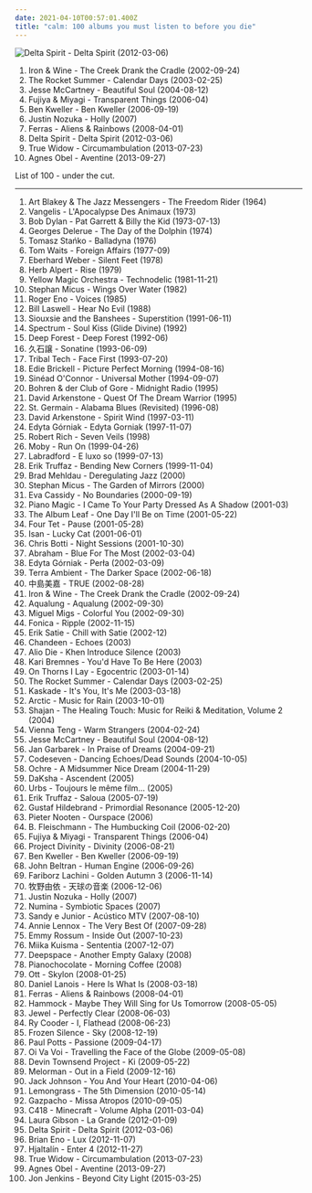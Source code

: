 ```yaml
---
date: 2021-04-10T00:57:01.400Z
title: "calm: 100 albums you must listen to before you die"
---
```

![Delta Spirit - Delta Spirit (2012-03-06)](http://coverartarchive.org/release/5ef80fba-e7ca-4b4c-a06f-da7b9acc6e66/15336731511-500.jpg "Delta Spirit - Delta Spirit (2012-03-06)")
<ol class="albums">
<li data-cover="http://coverartarchive.org/release/e270a453-a6c5-4bbc-91d7-5e4378e7d08c/2500642993-500.jpg" data-tags="folk, indie, acoustic" role="button">Iron & Wine - The Creek Drank the Cradle (2002-09-24)</li>
<li data-cover="http://coverartarchive.org/release/f0eca2ba-10ae-4144-a8f6-f2dafdec6dd0/26462812742-500.jpg" data-tags="alternative rock, pop rock, discoverockult" role="button">The Rocket Summer - Calendar Days (2003-02-25)</li>
<li data-cover="https://img.discogs.com/gmSU-H2dlnvVDDgIqwlCvGqEFbI=/fit-in/225x225/filters:strip_icc():format(jpeg):mode_rgb():quality(90)/discogs-images/R-3175770-1372485946-6771.jpeg.jpg" data-tags="pop, beautiful soul" role="button">Jesse McCartney - Beautiful Soul (2004-08-12)</li>
<li data-cover="https://img.discogs.com/P0Wrg-IauD-gevXq2NHR3872zIQ=/fit-in/500x500/filters:strip_icc():format(jpeg):mode_rgb():quality(90)/discogs-images/R-903625-1171150220.jpeg.jpg" data-tags="electronic" role="button">Fujiya & Miyagi - Transparent Things (2006-04)</li>
<li data-cover="https://img.discogs.com/a9-NuRnMchaB4Nxk4oZYnJdkC6o=/fit-in/599x589/filters:strip_icc():format(jpeg):mode_rgb():quality(90)/discogs-images/R-3393470-1328660443.jpeg.jpg" data-tags="indie, rock, indie rock, singer-songwriter" role="button">Ben Kweller - Ben Kweller (2006-09-19)</li>
<li data-cover="http://coverartarchive.org/release/7dc3d8cb-900a-4816-9985-14be12cf989a/4421812716-500.jpg" data-tags="acoustic" role="button">Justin Nozuka - Holly (2007)</li>
<li data-cover="http://coverartarchive.org/release/9c60645e-049c-465c-94e9-90dc4fd0900e/20524117250-500.jpg" data-tags="calm, discoverockult, sun and moon and stars and outer space, rated 100, at times theatrical, soft yet powerful" role="button">Ferras - Aliens & Rainbows (2008-04-01)</li>
<li data-cover="http://coverartarchive.org/release/5ef80fba-e7ca-4b4c-a06f-da7b9acc6e66/15336731511-500.jpg" data-tags="calm, lossless" role="button">Delta Spirit - Delta Spirit (2012-03-06)</li>
<li data-cover="http://coverartarchive.org/release/cb287b02-6d7d-4357-bfa7-be779a472672/4700085367-500.jpg" data-tags="stoner rock" role="button">True Widow - Circumambulation (2013-07-23)</li>
<li data-cover="http://coverartarchive.org/release/2d012e66-6759-485b-beb5-00532c46a386/8544215048-500.jpg" data-tags="folk, singer-songwriter, piano" role="button">Agnes Obel - Aventine (2013-09-27)</li>
</ol>
List of 100 - under the cut.
<!-- more -->

_________________

<ol class="albums">
<li data-cover="http://coverartarchive.org/release/fc0e7089-aa5d-410c-b4cf-0d984231cb88/11745813476-500.jpg" data-tags="jazz" role="button">
Art Blakey & The Jazz Messengers - The Freedom Rider (1964)
</li>
<li data-cover="https://img.discogs.com/Akvv-LodU_CaZrG6JQkqgtI9m6Y=/fit-in/600x599/filters:strip_icc():format(jpeg):mode_rgb():quality(90)/discogs-images/R-49721-1227633076.jpeg.jpg" data-tags="electronic, ambient, soundtrack" role="button">
Vangelis - L'Apocalypse Des Animaux (1973)
</li>
<li data-cover="https://img.discogs.com/qJq-j_vLsSPn81CJE6s7dJid1rg=/fit-in/320x320/filters:strip_icc():format(jpeg):mode_rgb():quality(90)/discogs-images/R-2114910-1286191109.jpeg.jpg" data-tags="soundtrack, folk" role="button">
Bob Dylan - Pat Garrett & Billy the Kid (1973-07-13)
</li>
<li data-cover="https://img.discogs.com/RoU--omIlTMGOpMGgElVqw_lV7k=/fit-in/600x638/filters:strip_icc():format(jpeg):mode_rgb():quality(90)/discogs-images/R-2726684-1477667358-8029.jpeg.jpg" data-tags="calm" role="button">
Georges Delerue - The Day of the Dolphin (1974)
</li>
<li data-cover="https://img.discogs.com/x4fOk5FeKFfFzkcsgD0_G7Ez4qY=/fit-in/600x591/filters:strip_icc():format(jpeg):mode_rgb():quality(90)/discogs-images/R-2873698-1358801644-7065.jpeg.jpg" data-tags="calm, dark, groove, dreamy, cinematic, inspirational, now available on last-fm radio 09q1, t stanko" role="button">
Tomasz Stańko - Balladyna (1976)
</li>
<li data-cover="https://img.discogs.com/71JW1SG-X5FzhA4F2JFfxHmfxK4=/fit-in/600x597/filters:strip_icc():format(jpeg):mode_rgb():quality(90)/discogs-images/R-4390216-1460733880-4154.jpeg.jpg" data-tags="jazz, blues, singer-songwriter" role="button">
Tom Waits - Foreign Affairs (1977-09)
</li>
<li data-cover="https://img.discogs.com/jS5_Ix7LPu09QTxVA8HLotvxjR4=/fit-in/600x535/filters:strip_icc():format(jpeg):mode_rgb():quality(90)/discogs-images/R-1775004-1377533913-6626.jpeg.jpg" data-tags="ecm" role="button">
Eberhard Weber - Silent Feet (1978)
</li>
<li data-cover="http://coverartarchive.org/release/df489ea6-fecd-350d-910c-4965c6bddffd/25497057752-500.jpg" data-tags="trumpet" role="button">
Herb Alpert - Rise (1979)
</li>
<li data-cover="http://coverartarchive.org/release/3362f43d-0bf2-32e8-9926-537b68b6194f/11058985627-500.jpg" data-tags="electronic, japanese, ymo" role="button">
Yellow Magic Orchestra - Technodelic (1981-11-21)
</li>
<li data-cover="https://img.discogs.com/5QG-Az_jsXICJOkGnIAzFa_HRO0=/fit-in/208x208/filters:strip_icc():format(jpeg):mode_rgb():quality(90)/discogs-images/R-426015-1111771221.jpg.jpg" data-tags="ecm" role="button">
Stephan Micus - Wings Over Water (1982)
</li>
<li data-cover="https://img.discogs.com/zhCkMCRYUMBmmTUa4Tmcy09pbis=/fit-in/600x581/filters:strip_icc():format(jpeg):mode_rgb():quality(90)/discogs-images/R-81710-1463368962-5885.jpeg.jpg" data-tags="ambient" role="button">
Roger Eno - Voices (1985)
</li>
<li data-cover="http://coverartarchive.org/release/10be34ad-16d6-3a73-ba7c-3cbec0b254f6/27401701427-500.jpg" data-tags="bass, basically bass" role="button">
Bill Laswell - Hear No Evil (1988)
</li>
<li data-cover="http://coverartarchive.org/release/b0248719-4399-3572-9d9b-9754cd023118/16341491745-500.jpg" data-tags="post-punk" role="button">
Siouxsie and the Banshees - Superstition (1991-06-11)
</li>
<li data-cover="http://coverartarchive.org/release/fe7fd3d0-7c71-45fe-aab7-c7ca07e218f1/10469077635-500.jpg" data-tags="psychedelic" role="button">
Spectrum - Soul Kiss (Glide Divine) (1992)
</li>
<li data-cover="http://coverartarchive.org/release/d8834ebd-c636-4ae5-98d4-da6840256df1/2587583831-500.jpg" data-tags="ambient, new age" role="button">
Deep Forest - Deep Forest (1992-06)
</li>
<li data-cover="http://coverartarchive.org/release/03a12965-2e1a-4728-8e4d-2bf0c24a901b/5522344898-500.jpg" data-tags="electronic, classical, japanese, classic, instrumental, calm, piano, new age, orchestral, soundtracks, film, ost, asian, japan, check out later, anime, symphonic, j-pop, film score, movie score, anime soundtrack, movie soundtrack, cpop, bgm, japanese music, joe, film soundtrack, movie scores, beethoven, ghibli, bhumi soundz, film composer, sountrack, ambiant, my life, original motion picture soundtrack, barenaked ladies, anime music, innocent, ash, movie score composers, spirited away, proper music, shcubert, music chain, laputa, takeshi kitano, film score composer, japanese traditional music, japanese favorites, things i like, film composers, joe hisaishi, music-kaku, howl's moving castle, kiki's delivery service, laputa castle in the sky, mononoke hime, my neighbor totoro, nausicaä of the valley of the wind, porco rosso, princess mononoke, studio ghibli, j-composer, dreaming n travelling, beauty from the beauty, music i need to check out, listen while working, film score composers, miyazaki-sama, hayao miyazaki, castle in the sky, instrumental love, my atmosphere, risindevil, a reason to live, asian fasian, asian series, gibli, he is best-known for his work with animator, hunting for, japanese anime soundtrack, japanese singers, male japanese, musical masters, my current top artists and songs, nausicaa, watlz, whoose" role="button">
久石譲 - Sonatine (1993-06-09)
</li>
<li data-cover="http://coverartarchive.org/release/efbc4aa6-bc59-4952-a55c-afc7da615a48/10495299547-500.jpg" data-tags="jazz fusion, jazz rock" role="button">
Tribal Tech - Face First (1993-07-20)
</li>
<li data-cover="https://img.discogs.com/XQscyvTL2m4q5I3Ehh_0g53aKcU=/fit-in/600x589/filters:strip_icc():format(jpeg):mode_rgb():quality(90)/discogs-images/R-1054923-1188527561.jpeg.jpg" data-tags="female vocalists, calm, edie brickell, leapsandbounds tapecollection, cds i paid full price for, picture perfect morning" role="button">
Edie Brickell - Picture Perfect Morning (1994-08-16)
</li>
<li data-cover="http://coverartarchive.org/release/ab3c0b3e-efa1-4915-9d61-8c1af0abbc03/3837787300-500.jpg" data-tags="female vocalists" role="button">
Sinéad O'Connor - Universal Mother (1994-09-07)
</li>
<li data-cover="http://coverartarchive.org/release/2fef0783-59f3-4a37-9c3e-75ed538ca3e1/17294130625-500.jpg" data-tags="doom jazz" role="button">
Bohren & der Club of Gore - Midnight Radio (1995)
</li>
<li data-cover="http://coverartarchive.org/release/361acf35-227b-479f-ba23-d5de34dd819b/6340645118-500.jpg" data-tags="new age" role="button">
David Arkenstone - Quest Of The Dream Warrior (1995)
</li>
<li data-cover="http://coverartarchive.org/release/59914544-8dcd-469d-90b2-5ff1216b3148/1424522511-500.jpg" data-tags="chillout" role="button">
St. Germain - Alabama Blues (Revisited) (1996-08)
</li>
<li data-cover="http://coverartarchive.org/release/119d704d-8e9a-4497-a2c2-6cea8a04458a/5589465268-500.jpg" data-tags="new age, arkenstone" role="button">
David Arkenstone - Spirit Wind (1997-03-11)
</li>
<li data-cover="https://img.discogs.com/DeTv9H5ts1aNrwmqAnO7irrE4_c=/fit-in/600x540/filters:strip_icc():format(jpeg):mode_rgb():quality(90)/discogs-images/R-2754680-1502968797-1508.jpeg.jpg" data-tags="world, female vocalists, divas, talented ladies, power voice" role="button">
Edyta Górniak - Edyta Gorniak (1997-11-07)
</li>
<li data-cover="http://coverartarchive.org/release/6ebfbc0a-2e54-4bc6-8660-13eb2515659c/3414141392-500.jpg" data-tags="ambient" role="button">
Robert Rich - Seven Veils (1998)
</li>
<li data-cover="https://img.discogs.com/FG0NduEfEu3ejVhmsvubHNQeR3Y=/fit-in/600x519/filters:strip_icc():format(jpeg):mode_rgb():quality(90)/discogs-images/R-143680-1525458714-2430.png.jpg" data-tags="electronic, chill, calm, relax, groovy wishes, soft beat" role="button">
Moby - Run On (1999-04-26)
</li>
<li data-cover="https://img.discogs.com/EnKQqW6egRj90U3lyF5uBx5Lf9I=/fit-in/600x600/filters:strip_icc():format(jpeg):mode_rgb():quality(90)/discogs-images/R-18227-1397690957-7164.jpeg.jpg" data-tags="ambient" role="button">
Labradford - E luxo so (1999-07-13)
</li>
<li data-cover="http://coverartarchive.org/release/9756981c-5670-4d1c-9ee5-4a4856350a8b/15584768321-500.jpg" data-tags="jazz" role="button">
Erik Truffaz - Bending New Corners (1999-11-04)
</li>
<li data-cover="http://coverartarchive.org/release/d356b470-d31e-4a0d-b5c0-038304ffa452/9455629261-500.jpg" data-tags="jazz" role="button">
Brad Mehldau - Deregulating Jazz (2000)
</li>
<li data-cover="https://img.discogs.com/zLwHac80_EiwP1T3Qjt1CPDlq5s=/fit-in/600x596/filters:strip_icc():format(jpeg):mode_rgb():quality(90)/discogs-images/R-14061348-1567090185-1388.jpeg.jpg" data-tags="world music, world ambient" role="button">
Stephan Micus - The Garden of Mirrors (2000)
</li>
<li data-cover="http://coverartarchive.org/release/3ccd805d-4028-42b5-b96b-3bfce32d7f2c/6195647333-500.jpg" data-tags="female vocalists, eva cassidy" role="button">
Eva Cassidy - No Boundaries (2000-09-19)
</li>
<li data-cover="https://img.discogs.com/YFEUAOsM7e7TBTeA8lwiXdIvYXw=/fit-in/600x595/filters:strip_icc():format(jpeg):mode_rgb():quality(90)/discogs-images/R-224621-1186239786.jpeg.jpg" data-tags="calm, mellow, melancholy, latenight, checking it out" role="button">
Piano Magic - I Came To Your Party Dressed As A Shadow (2001-03)
</li>
<li data-cover="http://coverartarchive.org/release/ac46568e-7818-4351-8d8a-a59ce427e636/21974963842-500.jpg" data-tags="post-rock" role="button">
The Album Leaf - One Day I'll Be on Time (2001-05-22)
</li>
<li data-cover="http://coverartarchive.org/release/d60f109b-0f9e-3e1a-a6ac-7c20c8490089/3413286727-500.jpg" data-tags="electronic" role="button">
Four Tet - Pause (2001-05-28)
</li>
<li data-cover="http://coverartarchive.org/release/58e3f3e1-6d8a-464d-80d9-ebc57c68c385/8250793590-500.jpg" data-tags="idm" role="button">
Isan - Lucky Cat (2001-06-01)
</li>
<li data-cover="https://via.placeholder.com/450" data-tags="jazz" role="button">
Chris Botti - Night Sessions (2001-10-30)
</li>
<li data-cover="http://coverartarchive.org/release/b1d80ff8-eaf1-407b-94de-9f49e87ae7ea/5399776392-500.jpg" data-tags="chillout, trip-hop, ambient, female vocalists, calm, cd of the week, like zero 7" role="button">
Abraham - Blue For The Most (2002-03-04)
</li>
<li data-cover="http://coverartarchive.org/release/32bd598a-6e06-4df4-bbfd-4720dab603cc/8372449183-500.jpg" data-tags="divas, female vocalists, power voice, pop" role="button">
Edyta Górniak - Perła (2002-03-09)
</li>
<li data-cover="https://img.discogs.com/TkuOOGM3aRxORETzS7GETYcXMTM=/fit-in/600x600/filters:strip_icc():format(jpeg):mode_rgb():quality(90)/discogs-images/R-327270-1396319993-3776.jpeg.jpg" data-tags="soundscape" role="button">
Terra Ambient - The Darker Space (2002-06-18)
</li>
<li data-cover="http://coverartarchive.org/release/401c0850-08c9-4e4c-91be-bfced32279c1/15081128853-500.jpg" data-tags="j-pop" role="button">
中島美嘉 - TRUE (2002-08-28)
</li>
<li data-cover="http://coverartarchive.org/release/e270a453-a6c5-4bbc-91d7-5e4378e7d08c/2500642993-500.jpg" data-tags="folk, indie, acoustic" role="button">
Iron & Wine - The Creek Drank the Cradle (2002-09-24)
</li>
<li data-cover="http://coverartarchive.org/release/c4ddbd2a-b2bb-409f-b326-a2e844e105a0/18742694428-500.jpg" data-tags="indie" role="button">
Aqualung - Aqualung (2002-09-30)
</li>
<li data-cover="http://coverartarchive.org/release/48e26976-4a13-4f4b-83e5-a4ce4b6954ed/2324041614-500.jpg" data-tags="deep house, house, lounge" role="button">
Miguel Migs - Colorful You (2002-09-30)
</li>
<li data-cover="https://img.discogs.com/CHa9Pu3E_Rzm9XckY1necESOmz8=/fit-in/250x250/filters:strip_icc():format(jpeg):mode_rgb():quality(90)/discogs-images/R-131244-1109694247.jpg.jpg" data-tags="electronic" role="button">
Fonica - Ripple (2002-11-15)
</li>
<li data-cover="https://img.discogs.com/PmNQls8TWrobbd8Es_CQViD6pGg=/fit-in/600x597/filters:strip_icc():format(jpeg):mode_rgb():quality(90)/discogs-images/R-9784185-1486281770-9142.jpeg.jpg" data-tags="classical, calm, piano, erik satie, klassik, satie, how chill is it, classical ambience, classiclelet, contemporary french" role="button">
Erik Satie - Chill with Satie (2002-12)
</li>
<li data-cover="http://coverartarchive.org/release/c80f32b8-7bc5-47a0-8d8f-c6782ee843e7/1784905168-500.jpg" data-tags="darkwave, melancholy, ethereal, female voices" role="button">
Chandeen - Echoes (2003)
</li>
<li data-cover="http://coverartarchive.org/release/51bb81f7-614f-4755-9685-6f316258f2b7/1773747821-500.jpg" data-tags="ambient" role="button">
Alio Die - Khen Introduce Silence (2003)
</li>
<li data-cover="https://img.discogs.com/coalVhZ--1k9h2PTtflO6Q2jTKE=/fit-in/600x600/filters:strip_icc():format(jpeg):mode_rgb():quality(90)/discogs-images/R-3089745-1482952361-9625.jpeg.jpg" data-tags="pop, female vocalists, calm, nordic, smooth jazz, 00s, favorit, gammarec, blandband, freepurp1e, bremnes, norwey" role="button">
Kari Bremnes - You'd Have To Be Here (2003)
</li>
<li data-cover="http://coverartarchive.org/release/59f6d083-b3bd-4309-8c48-5666d34e0773/1061512381-500.jpg" data-tags="atmospheric metal" role="button">
On Thorns I Lay - Egocentric (2003-01-14)
</li>
<li data-cover="http://coverartarchive.org/release/f0eca2ba-10ae-4144-a8f6-f2dafdec6dd0/26462812742-500.jpg" data-tags="alternative rock, pop rock, discoverockult" role="button">
The Rocket Summer - Calendar Days (2003-02-25)
</li>
<li data-cover="http://coverartarchive.org/release/ea95d435-9eed-4bd6-8e8d-4ea3350c0361/16847169748-500.jpg" data-tags="deep house" role="button">
Kaskade - It's You, It's Me (2003-03-18)
</li>
<li data-cover="https://img.discogs.com/Aw6jGBRGiClMUr4q8_3lGs2S0Ro=/fit-in/480x462/filters:strip_icc():format(jpeg):mode_rgb():quality(90)/discogs-images/R-8573537-1464317671-3385.jpeg.jpg" data-tags="indie, canada, calm, acoustic, canadian, singer, guitar, songwriter, winter, loop, cold, rain, lonely, vancouver, independent, arctic, layered, indie-canada, i wanna hear it" role="button">
Arctic - Music for Rain (2003-10-01)
</li>
<li data-cover="https://via.placeholder.com/450" data-tags="meditation, reiki, new age, meditative" role="button">
Shajan - The Healing Touch: Music for Reiki & Meditation, Volume 2 (2004)
</li>
<li data-cover="https://via.placeholder.com/450" data-tags="female vocalists" role="button">
Vienna Teng - Warm Strangers (2004-02-24)
</li>
<li data-cover="https://img.discogs.com/gmSU-H2dlnvVDDgIqwlCvGqEFbI=/fit-in/225x225/filters:strip_icc():format(jpeg):mode_rgb():quality(90)/discogs-images/R-3175770-1372485946-6771.jpeg.jpg" data-tags="pop, beautiful soul" role="button">
Jesse McCartney - Beautiful Soul (2004-08-12)
</li>
<li data-cover="http://coverartarchive.org/release/4f81d415-db95-4470-b281-89c954b89b98/3003466141-500.jpg" data-tags="jazz" role="button">
Jan Garbarek - In Praise of Dreams (2004-09-21)
</li>
<li data-cover="https://img.discogs.com/iH4_DKjoMMu6tidIDxnkoGYJT9M=/fit-in/400x400/filters:strip_icc():format(jpeg):mode_rgb():quality(90)/discogs-images/R-1129292-1194398556.gif.jpg" data-tags="post-rock, indie" role="button">
Codeseven - Dancing Echoes/Dead Sounds (2004-10-05)
</li>
<li data-cover="http://coverartarchive.org/release/05f1eb34-30a4-4348-b3d4-1f1a217dc881/2226589545-500.jpg" data-tags="idm, electronic" role="button">
Ochre - A Midsummer Nice Dream (2004-11-29)
</li>
<li data-cover="http://coverartarchive.org/release/97fc9987-7f75-4234-a828-0245aeba4fe3/12191388083-500.jpg" data-tags="new age" role="button">
DaKsha - Ascendent (2005)
</li>
<li data-cover="http://coverartarchive.org/release/e345be03-31c8-4a62-ab6d-8b451e2530f0/5673989715-500.jpg" data-tags="electronic" role="button">
Urbs - Toujours le même film... (2005)
</li>
<li data-cover="http://coverartarchive.org/release/8dc647a0-a807-4353-921e-3e4d235b59d9/6359356056-500.jpg" data-tags="jazz" role="button">
Erik Truffaz - Saloua (2005-07-19)
</li>
<li data-cover="http://coverartarchive.org/release/d01fd1e5-a883-4ff2-9526-5f08f890ed44/1741896750-500.jpg" data-tags="dark ambient" role="button">
Gustaf Hildebrand - Primordial Resonance (2005-12-20)
</li>
<li data-cover="https://img.discogs.com/Yt1nlVhwBZyY7UxiT7gTSCOFdWQ=/fit-in/500x500/filters:strip_icc():format(jpeg):mode_rgb():quality(90)/discogs-images/R-2225139-1270899856.jpeg.jpg" data-tags="80s, alternative, ambient, calm, dark, new age, darkwave, 4ad, david sylvian, laika, dead can dance" role="button">
Pieter Nooten - Ourspace (2006)
</li>
<li data-cover="http://coverartarchive.org/release/77b77c76-1b2d-41e9-bde0-b8d4ef6ec593/3646110240-500.jpg" data-tags="electronic" role="button">
B. Fleischmann - The Humbucking Coil (2006-02-20)
</li>
<li data-cover="https://img.discogs.com/P0Wrg-IauD-gevXq2NHR3872zIQ=/fit-in/500x500/filters:strip_icc():format(jpeg):mode_rgb():quality(90)/discogs-images/R-903625-1171150220.jpeg.jpg" data-tags="electronic" role="button">
Fujiya & Miyagi - Transparent Things (2006-04)
</li>
<li data-cover="https://img.discogs.com/1XQ5G2ix3Ax50Y3WMl6AJIKLIUM=/fit-in/299x300/filters:strip_icc():format(jpeg):mode_rgb():quality(90)/discogs-images/R-3459271-1331208181.jpeg.jpg" data-tags="ambient" role="button">
Project Divinity - Divinity (2006-08-21)
</li>
<li data-cover="https://img.discogs.com/a9-NuRnMchaB4Nxk4oZYnJdkC6o=/fit-in/599x589/filters:strip_icc():format(jpeg):mode_rgb():quality(90)/discogs-images/R-3393470-1328660443.jpeg.jpg" data-tags="indie, rock, indie rock, singer-songwriter" role="button">
Ben Kweller - Ben Kweller (2006-09-19)
</li>
<li data-cover="http://coverartarchive.org/release/f5d2f499-c0bb-4df3-9363-4f8ed63de886/7844227366-500.jpg" data-tags="electronica" role="button">
John Beltran - Human Engine (2006-09-26)
</li>
<li data-cover="http://coverartarchive.org/release/e0363398-c9e9-48b0-90a7-dfb22d404a0f/10690461360-500.jpg" data-tags="piano, instrumental" role="button">
Fariborz Lachini - Golden Autumn 3 (2006-11-14)
</li>
<li data-cover="http://coverartarchive.org/release/a1136fcf-30c8-4926-8381-f3e38c7b978d/2150578658-500.jpg" data-tags="japanese, jpop, japanese female pop-rock" role="button">
牧野由依 - 天球の音楽 (2006-12-06)
</li>
<li data-cover="http://coverartarchive.org/release/7dc3d8cb-900a-4816-9985-14be12cf989a/4421812716-500.jpg" data-tags="acoustic" role="button">
Justin Nozuka - Holly (2007)
</li>
<li data-cover="https://img.discogs.com/jK12r0M2tIpWkCHsBSSpVNl82iY=/fit-in/600x600/filters:strip_icc():format(jpeg):mode_rgb():quality(90)/discogs-images/R-1310822-1307181730.jpeg.jpg" data-tags="ambient, atmospheric, dark ambient, numina - symbiotic spaces" role="button">
Numina - Symbiotic Spaces (2007)
</li>
<li data-cover="http://coverartarchive.org/release/489ac3ad-2dab-4a1b-88ac-b2e684797a33/9962642438-500.jpg" data-tags="acoustic, pop, acoustic pop" role="button">
Sandy e Junior - Acústico MTV (2007-08-10)
</li>
<li data-cover="http://coverartarchive.org/release/54b63691-664f-4d37-ac7f-e311f12376f1/1170114795-500.jpg" data-tags="calm, annie lennox, everyday, lennox" role="button">
Annie Lennox - The Very Best Of (2007-09-28)
</li>
<li data-cover="https://img.discogs.com/-5QRxxbpi2qcklaC8gbJBgGT_Yk=/fit-in/594x595/filters:strip_icc():format(jpeg):mode_rgb():quality(90)/discogs-images/R-1944729-1368277088-3670.jpeg.jpg" data-tags="pop, mellow, female vocalist, emmy rossum" role="button">
Emmy Rossum - Inside Out (2007-10-23)
</li>
<li data-cover="https://img.discogs.com/k-3Wvn1NCxglAW_LjV5BAvnC5YY=/fit-in/600x591/filters:strip_icc():format(jpeg):mode_rgb():quality(90)/discogs-images/R-1183829-1553044452-3754.jpeg.jpg" data-tags="calm, soundscape, ambiance, relaxation, ambience, atmospheric ambient, space ambient, deep ambient, ambient music, atmosfera, ambient sleeping pill, chillout ambient" role="button">
Miika Kuisma - Sententia (2007-12-07)
</li>
<li data-cover="http://coverartarchive.org/release/ce606d75-49d7-49dd-a054-bbe6b413d7c6/11021681781-500.jpg" data-tags="space music" role="button">
Deepspace - Another Empty Galaxy (2008)
</li>
<li data-cover="http://coverartarchive.org/release/be305545-53c7-47eb-81e9-ca7989d4cc9c/20930155106-500.jpg" data-tags="ambient pop, new age, newage, atmospheric ambient, piano ambient, new age and ambient" role="button">
Pianochocolate - Morning Coffee (2008)
</li>
<li data-cover="http://coverartarchive.org/release/b7bfc318-2b99-40f0-9052-58fc57c2417e/10298830949-500.jpg" data-tags="dub" role="button">
Ott - Skylon (2008-01-25)
</li>
<li data-cover="http://coverartarchive.org/release/5b508943-8117-4bfa-867c-87dddedda83a/17320939069-500.jpg" data-tags="rock, alternative, calm, dark, groove, guitar, bass, dreamy, cinematic, folk rock, inspirational, i like this, music for the small hours, great production, albums i own digitally, out of our heads, brian eno production" role="button">
Daniel Lanois - Here Is What Is (2008-03-18)
</li>
<li data-cover="http://coverartarchive.org/release/9c60645e-049c-465c-94e9-90dc4fd0900e/20524117250-500.jpg" data-tags="calm, discoverockult, sun and moon and stars and outer space, rated 100, at times theatrical, soft yet powerful" role="button">
Ferras - Aliens & Rainbows (2008-04-01)
</li>
<li data-cover="http://coverartarchive.org/release/433c3cad-87a4-43e4-a569-c489d4d73ef9/5668592425-500.jpg" data-tags="ambient" role="button">
Hammock - Maybe They Will Sing for Us Tomorrow (2008-05-05)
</li>
<li data-cover="http://coverartarchive.org/release/329a367e-7a4a-4089-b51f-f4c97c680cc6/12776821602-500.jpg" data-tags="country, female vocalist, jewel" role="button">
Jewel - Perfectly Clear (2008-06-03)
</li>
<li data-cover="http://coverartarchive.org/release/47eee4e1-bf48-4b01-81b1-e206cab3a40f/10300252669-500.jpg" data-tags="rock, singer-songwriter, calm, dark, blues, groove, dreamy, cinematic, male vocalists, inspirational, 00s" role="button">
Ry Cooder - I, Flathead (2008-06-23)
</li>
<li data-cover="https://img.discogs.com/VADlCskIuK1TOmkoVcGwwnTV9Fk=/fit-in/269x269/filters:strip_icc():format(jpeg):mode_rgb():quality(90)/discogs-images/R-2371134-1280134649.jpeg.jpg" data-tags="indie, classical, instrumental, alternative, calm, piano, easy listening, contemporary, romantic, new age, minimal, peaceful, atmospheric, contemporary classical, melancholy, composer, ethereal, finnish, minimalism, meditation, melancholic, post rock, neo-classical, relax, lesser known yet streamable artists, neo classical, netlabel, funeral music, funeral, music to fall asleep to, background music, neoclassical, finland, piano solo, serene, chopin, impressionism, minimalistic, post-classical, relaxing music, finnish and streamable, sad piano, solo piano, contemporary piano, impressionistic, max richter, matti paalanen, frozen silence, olafur arnalds, concentration, romantic piano, celestial aeon project, beautiful piano music, classical piano music, full free album download, sad piano music, pure piano, only piano, music for funeral, similar to max richter, sad and romantic piano, sad music for funeral, instrumental piano music, contemporary classical piano music, similar to olafur arnaldsminimalism" role="button">
Frozen Silence - Sky (2008-12-19)
</li>
<li data-cover="http://coverartarchive.org/release/b6dd2e91-99d7-4eec-a4c6-286d7067c478/8555908976-500.jpg" data-tags="calm, italiano" role="button">
Paul Potts - Passione (2009-04-17)
</li>
<li data-cover="https://img.discogs.com/o8kN2TuGEkjV7lgF8fja6vmUHvU=/fit-in/600x586/filters:strip_icc():format(jpeg):mode_rgb():quality(90)/discogs-images/R-1895573-1250785447.jpeg.jpg" data-tags="world, klezmer" role="button">
Oi Va Voi - Travelling the Face of the Globe (2009-05-08)
</li>
<li data-cover="http://coverartarchive.org/release/3d8e8e42-aa24-3b0f-82c3-c319540b09b6/16154976601-500.jpg" data-tags="experimental" role="button">
Devin Townsend Project - Ki (2009-05-22)
</li>
<li data-cover="http://coverartarchive.org/release/107a9449-948a-44a9-be34-145e202241fc/20975095628-500.jpg" data-tags="electronic, ambient, experimental, down tempo, downtempo, calm, idm, glitch-hop, sky, cloud, field, want to buy, symbolic interaction" role="button">
Melorman - Out in a Field (2009-12-16)
</li>
<li data-cover="http://coverartarchive.org/release/063b8550-4a19-458c-bc0f-4dd50bf2bab0/5325070958-500.jpg" data-tags="acoustic" role="button">
Jack Johnson - You And Your Heart (2010-04-06)
</li>
<li data-cover="http://coverartarchive.org/release/d0cbe66c-2674-4b5f-b398-9c61ef9ff59e/21373978288-500.jpg" data-tags="downtempo" role="button">
Lemongrass - The 5th Dimension (2010-05-14)
</li>
<li data-cover="http://coverartarchive.org/release/cc0a91d2-7462-4de4-8379-bf03d72bc077/26738446258-500.jpg" data-tags="progressive rock" role="button">
Gazpacho - Missa Atropos (2010-09-05)
</li>
<li data-cover="http://coverartarchive.org/release/5e396e48-5bc1-4d28-ab34-ee77dc534fed/22120675980-500.jpg" data-tags="ambient" role="button">
C418 - Minecraft - Volume Alpha (2011-03-04)
</li>
<li data-cover="http://coverartarchive.org/release/3ce3a448-728b-4b55-ac66-00ff6bbc7bde/5228097583-500.jpg" data-tags="indie, folk" role="button">
Laura Gibson - La Grande (2012-01-09)
</li>
<li data-cover="http://coverartarchive.org/release/5ef80fba-e7ca-4b4c-a06f-da7b9acc6e66/15336731511-500.jpg" data-tags="calm, lossless" role="button">
Delta Spirit - Delta Spirit (2012-03-06)
</li>
<li data-cover="https://img.discogs.com/Z4kuJqfotmIG-kIoyY8DRoNHO6I=/fit-in/600x587/filters:strip_icc():format(jpeg):mode_rgb():quality(90)/discogs-images/R-4018052-1568481866-7229.jpeg.jpg" data-tags="ambient" role="button">
Brian Eno - Lux (2012-11-07)
</li>
<li data-cover="http://coverartarchive.org/release/724c0390-78d0-4e61-b3c5-a6dac00506dd/14365634195-500.jpg" data-tags="calm, icelandic" role="button">
Hjaltalín - Enter 4 (2012-11-27)
</li>
<li data-cover="http://coverartarchive.org/release/cb287b02-6d7d-4357-bfa7-be779a472672/4700085367-500.jpg" data-tags="stoner rock" role="button">
True Widow - Circumambulation (2013-07-23)
</li>
<li data-cover="http://coverartarchive.org/release/2d012e66-6759-485b-beb5-00532c46a386/8544215048-500.jpg" data-tags="folk, singer-songwriter, piano" role="button">
Agnes Obel - Aventine (2013-09-27)
</li>
<li data-cover="https://img.discogs.com/Nw21j5Aq0txA3pxcvBM3KXvFtH0=/fit-in/600x600/filters:strip_icc():format(jpeg):mode_rgb():quality(90)/discogs-images/R-424658-1417181093-4896.jpeg.jpg" data-tags="ambient" role="button">
Jon Jenkins - Beyond City Light (2015-03-25)
</li>
</ol>
